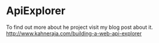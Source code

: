 ApiExplorer
===========
To find out more about he project visit my blog post about it.
http://www.kahneraja.com/building-a-web-api-explorer
